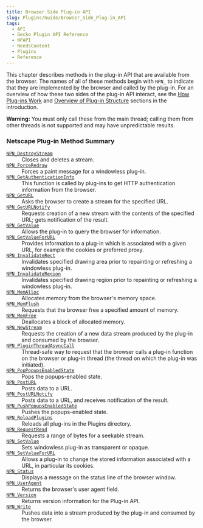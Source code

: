 ```yaml
---
title: Browser Side Plug-in API
slug: Plugins/Guide/Browser_Side_Plug-in_API
tags:
  - API
  - Gecko Plugin API Reference
  - NPAPI
  - NeedsContent
  - Plugins
  - Reference
---
```


<p>This chapter describes methods in the plug-in API that are available from the browser. The names of all of these methods begin with <code>NPN_</code> to indicate that they are implemented by the browser and called by the plug-in. For an overview of how these two sides of the plug-in API interact, see the <a href="/en-US/docs/Gecko_Plugin_API_Reference/Plug-in_Basics#How_Plug-ins_Work">How Plug-ins Work</a> and <a href="/en-US/docs/Gecko_Plugin_API_Reference/Plug-in_Basics#Overview_of_Plug-in_Structure">Overview of Plug-in Structure</a> sections in the introduction.</p>

<div class="warning"><p><strong>Warning:</strong> You must only call these from the main thread; calling them from other threads is not supported and may have unpredictable results.</p></div>

<h3 id="Netscape_Plug-in_Method_Summary">Netscape Plug-in Method Summary</h3>

<dl>
 <dt><code><a href="/en-US/docs/Mozilla/Add-ons/Plugins/Reference/NPN_DestroyStream">NPN_DestroyStream</a></code></dt>
 <dd>Closes and deletes a stream.</dd>
 <dt><code><a href="/en-US/docs/Mozilla/Add-ons/Plugins/Reference/NPN_ForceRedraw">NPN_ForceRedraw</a></code></dt>
 <dd>Forces a paint message for a windowless plug-in.</dd>
 <dt><code><a href="/en-US/docs/Mozilla/Add-ons/Plugins/Reference/NPN_GetAuthenticationInfo">NPN_GetAuthenticationInfo</a></code></dt>
 <dd> This function is called by plug-ins to get HTTP authentication information from the browser.</dd>
 <dt><code><a href="/en-US/docs/Mozilla/Add-ons/Plugins/Reference/NPN_GetURL">NPN_GetURL</a></code></dt>
 <dd>Asks the browser to create a stream for the specified URL.</dd>
 <dt><code><a href="/en-US/docs/Mozilla/Add-ons/Plugins/Reference/NPN_GetURLNotify">NPN_GetURLNotify</a></code></dt>
 <dd>Requests creation of a new stream with the contents of the specified URL; gets notification of the result.</dd>
 <dt><code><a href="/en-US/docs/Mozilla/Add-ons/Plugins/Reference/NPN_GetValue">NPN_GetValue</a></code></dt>
 <dd>Allows the plug-in to query the browser for information.</dd>
 <dt><code><a href="/en-US/docs/Mozilla/Add-ons/Plugins/Reference/NPN_GetValueForURL">NPN_GetValueForURL</a></code></dt>
 <dd> Provides information to a plug-in which is associated with a given URL, for example the cookies or preferred proxy.</dd>
 <dt><code><a href="/en-US/docs/Mozilla/Add-ons/Plugins/Reference/NPN_InvalidateRect">NPN_InvalidateRect</a></code></dt>
 <dd>Invalidates specified drawing area prior to repainting or refreshing a windowless plug-in.</dd>
 <dt><code><a href="/en-US/docs/Mozilla/Add-ons/Plugins/Reference/NPN_InvalidateRegion">NPN_InvalidateRegion</a></code></dt>
 <dd>Invalidates specified drawing region prior to repainting or refreshing a windowless plug-in.</dd>
 <dt><code><a href="/en-US/docs/Mozilla/Add-ons/Plugins/Reference/NPN_MemAlloc">NPN_MemAlloc</a></code></dt>
 <dd>Allocates memory from the browser's memory space.</dd>
 <dt><code><a href="/en-US/docs/Mozilla/Add-ons/Plugins/Reference/NPN_MemFlush">NPN_MemFlush</a></code></dt>
 <dd>Requests that the browser free a specified amount of memory.</dd>
 <dt><code><a href="/en-US/docs/Mozilla/Add-ons/Plugins/Reference/NPN_MemFree">NPN_MemFree</a></code></dt>
 <dd>Deallocates a block of allocated memory.</dd>
 <dt><code><a href="/en-US/docs/Mozilla/Add-ons/Plugins/Reference/NPN_NewStream">NPN_NewStream</a></code></dt>
 <dd>Requests the creation of a new data stream produced by the plug-in and consumed by the browser.</dd>
 <dt><code><a href="/en-US/docs/Mozilla/Add-ons/Plugins/Reference/NPN_PluginThreadAsyncCall">NPN_PluginThreadAsyncCall</a></code></dt>
 <dd> Thread-safe way to request that the browser calls a plug-in function on the browser or plug-in thread (the thread on which the plug-in was initiated).</dd>
 <dt><code><a href="/en-US/docs/Mozilla/Add-ons/Plugins/Reference/NPN_PopPopupsEnabledState">NPN_PopPopupsEnabledState</a></code></dt>
 <dd> Pops the popups-enabled state.</dd>
 <dt><code><a href="/en-US/docs/Mozilla/Add-ons/Plugins/Reference/NPN_PostURL">NPN_PostURL</a></code></dt>
 <dd>Posts data to a URL.</dd>
 <dt><code><a href="/en-US/docs/Mozilla/Add-ons/Plugins/Reference/NPN_PostURLNotify">NPN_PostURLNotify</a></code></dt>
 <dd>Posts data to a URL, and receives notification of the result.</dd>
 <dt><code><a href="/en-US/docs/Mozilla/Add-ons/Plugins/Reference/NPN_PushPopupsEnabledState">NPN_PushPopupsEnabledState</a></code></dt>
 <dd> Pushes the popups-enabled state.</dd>
 <dt><code><a href="/en-US/docs/Mozilla/Add-ons/Plugins/Reference/NPN_ReloadPlugins">NPN_ReloadPlugins</a></code></dt>
 <dd>Reloads all plug-ins in the Plugins directory.</dd>
 <dt><code><a href="/en-US/docs/Mozilla/Add-ons/Plugins/Reference/NPN_RequestRead">NPN_RequestRead</a></code></dt>
 <dd>Requests a range of bytes for a seekable stream.</dd>
 <dt><code><a href="/en-US/docs/Mozilla/Add-ons/Plugins/Reference/NPN_SetValue">NPN_SetValue</a></code></dt>
 <dd>Sets windowless plug-in as transparent or opaque.</dd>
 <dt><code><a href="/en-US/docs/Mozilla/Add-ons/Plugins/Reference/NPN_SetValueForURL">NPN_SetValueForURL</a></code></dt>
 <dd> Allows a plug-in to change the stored information associated with a URL, in particular its cookies.</dd>
 <dt><code><a href="/en-US/docs/Mozilla/Add-ons/Plugins/Reference/NPN_Status">NPN_Status</a></code></dt>
 <dd>Displays a message on the status line of the browser window.</dd>
 <dt><code><a href="/en-US/docs/Mozilla/Add-ons/Plugins/Reference/NPN_UserAgent">NPN_UserAgent</a></code></dt>
 <dd>Returns the browser's user agent field.</dd>
 <dt><code><a href="/en-US/docs/Mozilla/Add-ons/Plugins/Reference/NPN_Version">NPN_Version</a></code></dt>
 <dd>Returns version information for the Plug-in API.</dd>
 <dt><code><a href="/en-US/docs/Mozilla/Add-ons/Plugins/Reference/NPN_Write">NPN_Write</a></code></dt>
 <dd>Pushes data into a stream produced by the plug-in and consumed by the browser.</dd>
</dl>
